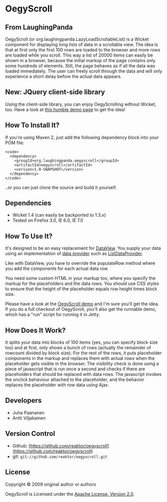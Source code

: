 OegyScroll
==========

From LaughingPanda
------------------

OegyScroll (or org.laughingpanda.LazyLoadScrollableList) is a Wicket
component for displaying long lists of data in a scrollable view. The
idea is that at first only the first 100 rows are loaded to the browser
and more rows are loaded while you scroll. This way a list of 20000
items can easily be shown in a browser, because the initial markup of
the page contains only some hundreds of elements. Still, the page
behaves as if all the data was loaded immediately. The user can freely
scroll through the data and will only experience a short delay before
the actual data appears.

New: JQuery client-side library
-------------------------------

Using the client-side library, you can enjoy OegyScrolling without
Wicket, too. Have a look at [this humble demo page][demo] to get the
idea!

[demo]: http://juhajasatu.com/oegydemo/

How To Install It?
------------------

If you're using Maven 2, just add the following dependency block into your POM file:

	<code>
	  <dependency>
	    <groupId>org.laughingpanda.oegyscroll</groupId>
	    <artifactId>oegyscroll</artifactId>
	    <version>1.0-SNAPSHOT</version>
	  </dependency>
	</code>

..or you can just clone the source and build it yourself.

Dependencies
------------

* Wicket 1.4 (can easily be backported to 1.3.x)
* Tested on Firefox 3.0, IE 6.0, IE 7.0

How To Use It?
--------------

It's designed to be an easy replacement for [DataView][]. You supply
your data using an implementation of [data provider][IDataProvider] such
as [ListDataProvider][]. 

Like with DataView, you have to override the populateRow method where
you add the components for each actual data row.

You need some custom HTML in your markup too, where you specify the
markup for the placeholders and the data rows. You should use CSS styles
to ensure that the height of the placeholder equals row height times
block size.

Please have a look at the [OegyScroll demo][] and I'm sure you'll get
the idea. If you do a full checkout of OegyScroll, you'll also get the
runnable demo, which has a "run" script for running it in Jetty.

[DataView]: http://wicket.apache.org/docs/1.4/org/apache/wicket/markup/repeater/data/DataView.html
[IDataProvider]: http://wicket.apache.org/docs/1.4/org/apache/wicket/markup/repeater/data/IDataProvider.html
[ListDataProvider]: http://wicket.apache.org/docs/1.4/org/apache/wicket/markup/repeater/data/ListDataProvider.html
[OegyScroll demo]: https://github.com/reaktor/oegyscroll/tree/master/oegyscroll-demo

How Does It Work?
-----------------

It splits your data into blocks of 100 items (yes, you can specify block
size too) and at first, only shows a bunch of rows (actually the
remainder of rowcount divided by block size). For the rest of the rows,
it puts placeholder components in the markup and replaces them with
actual rows when the placeholder gets visible in the browser. The
visibility check is done using a piece of javascript that is run once a
second and checks if there are placeholders that should be replaced with
data rows. The javascript invokes the onclick behaviour attached to the
placeholder, and the behavior replaces the placeholder with row data
using Ajax.

Developers
----------

* Juha Paananen
* Antti Viljakainen

Version Control
---------------

* Github: [https://github.com/reaktor/oegyscroll](https://github.com/reaktor/oegyscroll)
* git: `git://github.com/reaktor/oegyscroll.git`


License
-------

Copyright © 2009 original author or authors

OegyScroll is Licensed under the
[Apache License, Version 2.0](http://www.apache.org/licenses/LICENSE-2.0).
